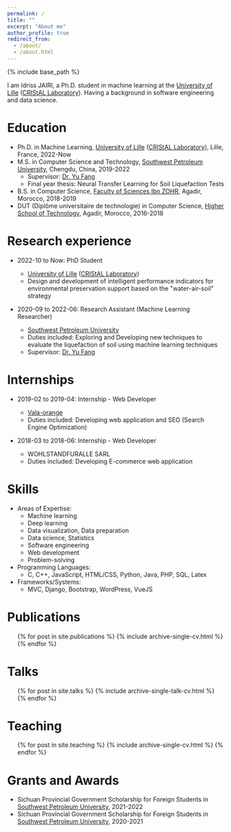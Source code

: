 ```yaml
---
permalink: /
title: ""
excerpt: "About me"
author_profile: true
redirect_from: 
  - /about/
  - /about.html
---
```


{% include base_path %}


I am Idriss JAIRI, a Ph.D. student in machine learning at the <a href = "https://www.univ-lille.fr/">University of Lille</a> (<a href = "https://www.cristal.univ-lille.fr/">CRIStAL Laboratory</a>). Having a background in software engineering and data science.

Education
======

* Ph.D. in Machine Learning, <a href = "https://www.univ-lille.fr/">University of Lille</a> (<a href = "https://www.cristal.univ-lille.fr/">CRIStAL Laboratory</a>), Lille, France, 2022-Now
* M.S. in Computer Science and Technology, <a href = "https://www.swpu.edu.cn/">Southwest Petroleum University</a>, Chengdu, China, 2019-2022
  * Supervisor: <a href = "https://www.researchgate.net/profile/Yu-Fang-36">Dr. Yu Fang</a>
  * Final year thesis: Neural Transfer Learning for Soil Liquefaction Tests
* B.S. in Computer Science, <a href = "https://www.uiz.ac.ma/faculte-des-sciences-agadir">Faculty of Sciences Ibn ZOHR</a>, Agadir, Morocco, 2018-2019
* DUT (Diplôme universitaire de technologie) in Computer Science, <a href = "https://www.esta.ac.ma/">Higher School of Technology</a>, Agadir, Morocco, 2016-2018

Research experience
======

* 2022-10 to Now: PhD Student
  * <a href = "https://www.univ-lille.fr/">University of Lille</a> (<a href = "https://www.cristal.univ-lille.fr/">CRIStAL Laboratory</a>)
  * Design and development of intelligent performance indicators for environmental preservation support based on the "water-air-soil" strategy

* 2020-09 to 2022-06: Research Assistant (Machine Learning Researcher)
  * <a href = "https://www.swpu.edu.cn/">Southwest Petroleum University</a>
  * Duties included: Exploring and Developing new techniques to evaluate the liquefaction of soil using machine learning techniques
  * Supervisor: <a href = "https://www.researchgate.net/profile/Yu-Fang-36">Dr. Yu Fang</a>

Internships
======
* 2019-02 to 2019-04: Internship - Web Developer
  * <a href = "https://www.vala.ma/">Vala-orange</a>
  * Duties included: Developing web application and SEO (Search Engine Optimization)

* 2018-03 to 2018-06: Internship - Web Developer
  * WOHLSTANDFURALLE SARL
  * Duties included: Developing E-commerce web application
  
Skills
======

* Areas of Expertise: 
    * Machine learning
    * Deep learning
    * Data visualization, Data preparation
    * Data science, Statistics
    * Software engineering
    * Web development
    * Problem-solving
* Programming Languages: 
    * C, C++, JavaScript, HTML/CSS, Python, Java, PHP, SQL, Latex</li>
* Frameworks/Systems: 
    * MVC, Django, Bootstrap, WordPress, VueJS

Publications
======
  <ul>
    {% for post in site.publications %}
      {% include archive-single-cv.html %}
    {% endfor %}
  </ul>
  
Talks
======
  <ul>
  {% for post in site.talks %}
    {% include archive-single-talk-cv.html %}
  {% endfor %}
  </ul>
  
Teaching
======
  <ul>
    {% for post in site.teaching %}
      {% include archive-single-cv.html %}
    {% endfor %}
  </ul>

Grants and Awards
======
* Sichuan Provincial Government Scholarship for Foreign Students in <a href = "https://www.swpu.edu.cn/">Southwest Petroleum University</a>, 2021-2022
* Sichuan Provincial Government Scholarship for Foreign Students in <a href = "https://www.swpu.edu.cn/">Southwest Petroleum University</a>, 2020-2021